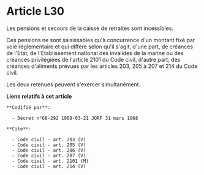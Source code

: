 # Article L30

Les pensions et secours de la caisse de retraites sont incessibles.

Ces pensions ne sont saisissables qu'à concurrence d'un montant fixé par voie réglementaire et qui diffère selon qu'il
s'agit, d'une part, de créances de l'Etat, de l'Etablissement national des invalides de la marine ou des créances
privilégiées de l'article 2101 du Code civil, d'autre part, des créances d'aliments prévues par les articles 203, 205 à 207
et 214 du Code civil.

Les deux retenues peuvent s'exercer simultanément.

**Liens relatifs à cet article**

	**Codifié par**:

	  - Décret n°68-292 1968-03-21 JORF 31 mars 1968

	**Cite**:

	  - Code civil - art. 203 (V)
	  - Code civil - art. 205 (V)
	  - Code civil - art. 206 (V)
	  - Code civil - art. 207 (V)
	  - Code civil - art. 2101 (M)
	  - Code civil - art. 214 (V)
